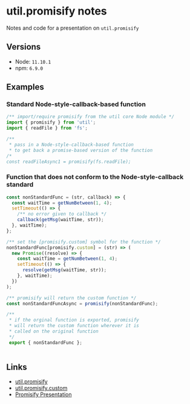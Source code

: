 # util.promisify notes
Notes and code for a presentation on `util.promisify`

## Versions
* Node: `11.10.1`
* npm: `6.9.0`

## Examples
### Standard Node-style-callback-based function
``` js
/** import/require promisify from the util core Node module */
import { promisify } from 'util';
import { readFile } from 'fs';

/**
 * pass in a Node-style-callback-based function
 * to get back a promise-based version of the function
/*
const readFileAsync1 = promisify(fs.readFile);
```

### Function that does not conform to the Node-style-callback standard
```js
const nonStandardFunc = (str, callback) => {
  const waitTime = getNumBetween(1, 4);
  setTimeout(() => {
    /** no error given to callback */
    callback(getMsg(waitTime, str));
  }, waitTime);
};

/** set the [promisify.custom] symbol for the function */
nonStandardFunc[promisify.custom] = (str) => (
  new Promise((resolve) => {
    const waitTime = getNumBetween(1, 4);
    setTimeout(() => {
      resolve(getMsg(waitTime, str));
    }, waitTime);
  })
);

/** promisify will return the custom function */
const nonStandardFuncAsync = promisify(nonStandardFunc);

/** 
 * if the orginal function is exported, promisify
 * will return the custom function wherever it is
 * called on the original function
 */
 export { nonStandardFunc };
 
```

## Links
* [util.promisify](https://nodejs.org/api/util.html#util_util_promisify_original)
* [util.promisify.custom](https://nodejs.org/api/util.html#util_custom_promisified_functions)
* [Promisify Presentation](https://docs.google.com/presentation/d/135a1coVk6d7ogGbAp8U1k01L1wZyfR25Zjg2nKsw_gY/edit?usp=sharing)
